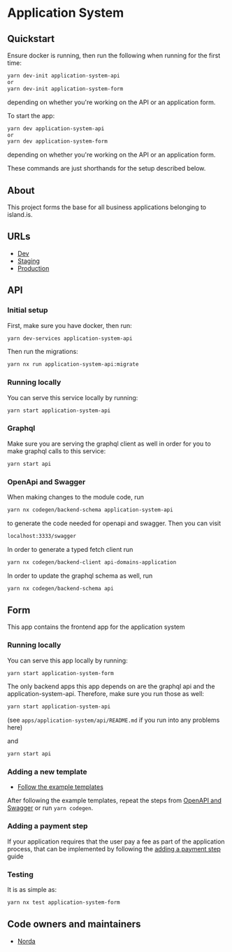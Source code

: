 # Application System

## Quickstart

Ensure docker is running, then run the following when running for the first time:

```bash
yarn dev-init application-system-api
or
yarn dev-init application-system-form
```

depending on whether you're working on the API or an application form.

To start the app:

```bash
yarn dev application-system-api
or
yarn dev application-system-form
```

depending on whether you're working on the API or an application form.

These commands are just shorthands for the setup described below.

## About

This project forms the base for all business applications belonging to island.is.

## URLs

- [Dev](https://beta.dev01.devland.is/umsoknir/)
- [Staging](https://beta.staging01.devland.is/umsoknir/)
- [Production](https://island.is/umsoknir/)

## API

### Initial setup

First, make sure you have docker, then run:

```bash
yarn dev-services application-system-api
```

Then run the migrations:

```bash
yarn nx run application-system-api:migrate
```

### Running locally

You can serve this service locally by running:

```bash
yarn start application-system-api
```

### Graphql

Make sure you are serving the graphql client as well in order for you to make graphql calls to this service:

```bash
yarn start api
```

### OpenApi and Swagger

When making changes to the module code, run

```bash
yarn nx codegen/backend-schema application-system-api
```

to generate the code needed for openapi and swagger. Then you can visit

```bash
localhost:3333/swagger
```

In order to generate a typed fetch client run

```bash
yarn nx codegen/backend-client api-domains-application
```

In order to update the graphql schema as well, run

```bash
yarn nx codegen/backend-schema api
```

## Form

This app contains the frontend app for the application system

### Running locally

You can serve this app locally by running:

```bash
yarn start application-system-form
```

The only backend apps this app depends on are the graphql api and the application-system-api. Therefore, make sure you run those as well:

```bash
yarn start application-system-api
```

(see `apps/application-system/api/README.md` if you run into any problems here)

and

```bash
yarn start api
```

### Adding a new template

- [Follow the example templates](https://github.com/island-is/island.is/tree/main/libs/application/templates/examples/README.md)

After following the example templates, repeat the steps from [OpenAPI and Swagger](https://github.com/island-is/island.is/tree/main/apps/application-system#openapi-and-swagger) or run `yarn codegen`.

### Adding a payment step

If your application requires that the user pay a fee as part of the application process,
that can be implemented by following the
[adding a payment step](../../handbook/misc/application-payment-guide.md) guide

### Testing

It is as simple as:

```bash
yarn nx test application-system-form
```

## Code owners and maintainers

- [Norda](https://github.com/orgs/island-is/teams/norda-applications/members)
